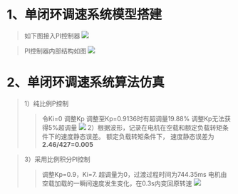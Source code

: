 # 1、单闭环调速系统模型搭建
>如下图接入PI控制器
![](https://raw.githubusercontent.com/Evans9762/homework/master/U201614229/仿真作业2-直流调速/接线.png)

>PI控制器内部结构如图
![](https://raw.githubusercontent.com/Evans9762/homework/master/U201614229/仿真作业2-直流调速/PI控制器内部.png)
# 2、单闭环调速系统算法仿真

> 1）纯比例P控制
>>令Ki=0  调整Kp
>>调整至Kp=0.9136时有超调量19.88%
>>调整Kp无法获得5%超调量
![](https://raw.githubusercontent.com/Evans9762/homework/master/U201614229/仿真作业2-直流调速/20.png)
>2）根据波形，记录在电机在空载和额定负载转矩条件下的速度静态误差。
>>额定负载转矩条件下， 速度静态误差为
> **2.46/427=0.005**

> 3）采用比例积分PI控制
> > 调整Kp=0.9，Ki=7.
> 超调量为0，过渡过程时间为744.35ms
> 电机由空载加载的一瞬间速度发生变化，在0.3s内变回原转速
 ![](https://raw.githubusercontent.com/Evans9762/homework/master/U201614229/仿真作业2-直流调速/0.png)